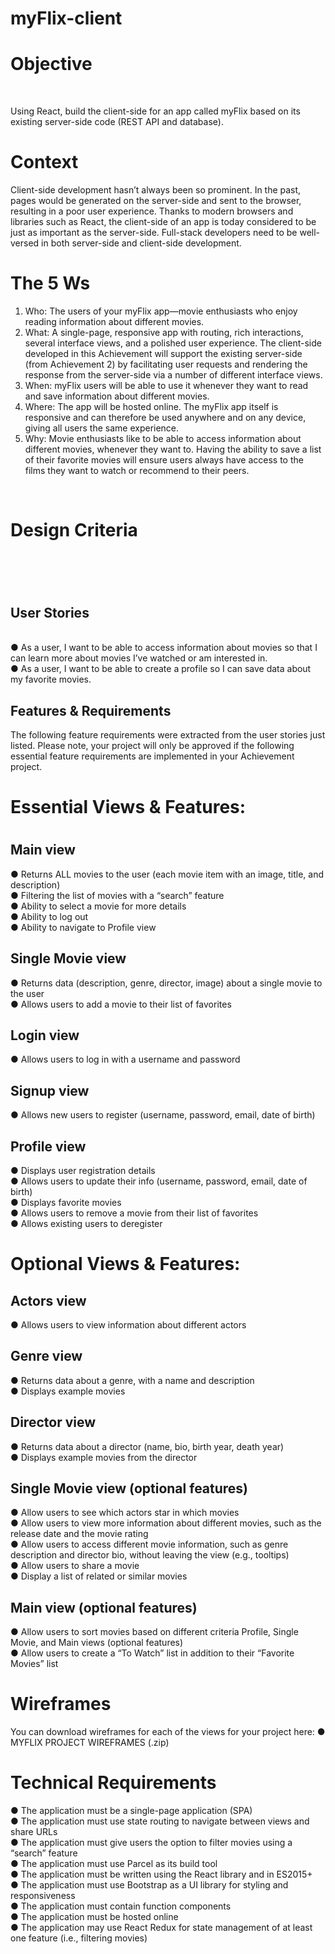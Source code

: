 # myFlix-client

<h1> Objective</h1> <br>

Using React, build the client-side for an app called myFlix based on its
existing server-side code (REST API and database).
<br>
<h1> Context</h1>
Client-side development hasn’t always been so prominent. In the past, pages would be generated on
the server-side and sent to the browser, resulting in a poor user experience. Thanks to modern
browsers and libraries such as React, the client-side of an app is today considered to be just as
important as the server-side. Full-stack developers need to be well-versed in both server-side and
client-side development.
<br>
<h1> The 5 Ws</h1>

1. Who: The users of your myFlix app—movie enthusiasts who enjoy reading information about
different movies.
2. What: A single-page, responsive app with routing, rich interactions, several interface views,
and a polished user experience. The client-side developed in this Achievement will support
the existing server-side (from Achievement 2) by facilitating user requests and rendering the
response from the server-side via a number of different interface views.
3. When: myFlix users will be able to use it whenever they want to read and save information
about different movies.
4. Where: The app will be hosted online. The myFlix app itself is responsive and can therefore be
used anywhere and on any device, giving all users the same experience.
5. Why: Movie enthusiasts like to be able to access information about different movies,
whenever they want to. Having the ability to save a list of their favorite movies will ensure
users always have access to the films they want to watch or recommend to their peers.
<br>
<h1> Design Criteria <h1>
<br>
<h2>User Stories</h2>
<br>
● As a user, I want to be able to access information about movies so that I can learn more
about movies I’ve watched or am interested in.<br>
● As a user, I want to be able to create a profile so I can save data about my favorite movies.
<br>
<h2>Features & Requirements</h2>
The following feature requirements were extracted from the user stories just listed. Please note, your
project will only be approved if the following essential feature requirements are implemented in your
Achievement project.
<br>
<h1>Essential Views & Features:<h1>

<h2>Main view</h2>
● Returns ALL movies to the user (each movie item with an image, title, and description)<br>
● Filtering the list of movies with a “search” feature<br>
● Ability to select a movie for more details<br>
● Ability to log out<br>
● Ability to navigate to Profile view

<h2>Single Movie view</h2>
● Returns data (description, genre, director, image) about a single movie to the user<br>
● Allows users to add a movie to their list of favorites

<h2>Login view</h2>
● Allows users to log in with a username and password

<h2>Signup view</h2>
● Allows new users to register (username, password, email, date of birth)

<h2>Profile view</h2>
● Displays user registration details<br>
● Allows users to update their info (username, password, email, date of birth)<br>
● Displays favorite movies<br>
● Allows users to remove a movie from their list of favorites<br>
● Allows existing users to deregister
<br>
<h1>Optional Views & Features:</h1>
<h2>Actors view</h2>
● Allows users to view information about different actors
<h2>Genre view</h2>
● Returns data about a genre, with a name and description<br>
● Displays example movies
<h2>Director view</h2>
● Returns data about a director (name, bio, birth year, death year)<br>
● Displays example movies from the director

<h2>Single Movie view (optional features)</h2>
● Allow users to see which actors star in which movies<br>
● Allow users to view more information about different movies, such as the release date and
the movie rating<br>
● Allow users to access different movie information, such as genre description and director bio,
without leaving the view (e.g., tooltips)<br>
● Allow users to share a movie<br>
● Display a list of related or similar movies

<h2>Main view (optional features)</h2>
● Allow users to sort movies based on different criteria
Profile, Single Movie, and Main views (optional features)<br>
● Allow users to create a “To Watch” list in addition to their “Favorite Movies” list

<h1>Wireframes</h1>
You can download wireframes for each of the views for your project here:
● MYFLIX PROJECT WIREFRAMES (.zip)

<h1>Technical Requirements</h1>
● The application must be a single-page application (SPA)<br>
● The application must use state routing to navigate between views and share URLs<br>
● The application must give users the option to filter movies using a “search” feature<br>
● The application must use Parcel as its build tool<br>
● The application must be written using the React library and in ES2015+<br>
● The application must use Bootstrap as a UI library for styling and responsiveness<br>
● The application must contain function components<br>
● The application must be hosted online<br>
● The application may use React Redux for state management of at least one feature (i.e.,
filtering movies)
